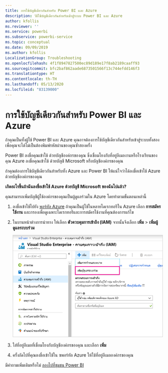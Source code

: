 ```yaml
---
title: การใช้บัญชีเดียวกันสำหรับ Power BI และ Azure
description: วิธีใช้บัญชีเดียวกันสำหรับเข้าสู่ระบบ Power BI และ Azure
author: kfollis
ms.reviewer: ''
ms.service: powerbi
ms.subservice: powerbi-service
ms.topic: conceptual
ms.date: 09/09/2019
ms.author: kfollis
LocalizationGroup: Troubleshooting
ms.openlocfilehash: 4f1f8947827500ec89d189e17f8ab2189caaff93
ms.sourcegitcommit: bfc2baf862aade6873501566f13c744efdd146f3
ms.translationtype: HT
ms.contentlocale: th-TH
ms.lasthandoff: 05/13/2020
ms.locfileid: "83139000"
---
```

# <a name="using-the-same-account-for-power-bi-and-azure"></a>การใช้บัญชีเดียวกันสำหรับ Power BI และ Azure

ถ้าคุณเป็นทั้งผู้ใช้ Power BI และ Azure คุณอาจต้องการใช้บัญชีเดียวกันสำหรับเข้าสู่ระบบทั้งสอง เพื่อคุณจะได้ไม่เป็นต้องพิมพ์รหัสผ่านของคุณซ้ำสองครั้ง

Power BI ลงชื่อคุณเข้าใช้ ด้วยบัญชีองค์กรของคุณ ซึ่งเชื่อมโยงกับที่อยู่อีเมลงานหรือโรงเรียนของคุณ  Azure ลงชื่อคุณเข้าใช้ ด้วยบัญชี Microsoft หรือบัญชีองค์กรของคุณ

ถ้าคุณต้องการใช้บัญชีเดียวกันสำหรับทั้ง Azure และ Power BI ให้แน่ใจว่าได้ลงชื่อเข้าใช้ Azure ด้วยบัญชีองค์กรของคุณ

**เกิดอะไรขึ้นถ้าฉันลงชื่อเข้าใช้ Azure ด้วยบัญชี Microsoft ของฉันไปแล้ว?**

คุณสามารถเพิ่มบัญชีผู้ใช้องค์กรของคุณเป็นผู้ดูแลร่วมใน Azure โดยทำตามขั้นตอนเหล่านี้

1. ลงชื่อเข้าใช้ไปยัง [พอร์ทัล Azure](https://portal.azure.com/) ถ้าคุณเป็นผู้ใช้ในหลายไดเรกทอรีใน Azure เลือก **การสมัครใช้งาน** และกรองเพื่อดูเฉพาะไดเรกทอรีและการสมัครใช้งานที่คุณต้องการแก้ไข

1. ในบานหน้าต่างการนำทาง ให้เลือก **ตัวควบคุมการเข้าถึง (IAM)** จากนั้นจึงเลือก **เพิ่ม** \> **เพิ่มผู้ดูแลระบบร่วม**

    ![เพิ่มผู้ดูแลระบบร่วมในพอร์ทัล Azure](media/service-admin-how-to-use-the-same-account-as-azure/add-co-administrator.png)

1. ใส่ที่อยู่อีเมลที่เชื่อมโยงกับบัญชีองค์กรของคุณ และเลือก **เพิ่ม**

1. ครั้งถัดไปที่คุณลงชื่อเข้าใช้ใน ฃพอร์ทัล Azure ให้ใช้ที่อยู่อีเมลองค์กรของคุณ

มีคำถามเพิ่มเติมหรือไม่ [ลองไปที่ชุมชน Power BI](https://community.powerbi.com/)
